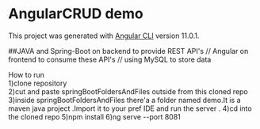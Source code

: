 # AngularCRUD demo

This project was generated with [Angular CLI](https://github.com/angular/angular-cli) version 11.0.1.

##JAVA and Spring-Boot on backend to provide REST API's // Angular on frontend to consume these API's // using MySQL to store data

How to run<br/>
1)clone repository<br/>
2)cut and paste springBootFoldersAndFiles outside from this cloned repo<br/>
3)inside springBootFoldersAndFiles there'a a folder named demo.It is a maven java project .Import it to your pref IDE and run the server .
4)cd into the cloned repo
5)npm install
6)ng serve --port 8081


